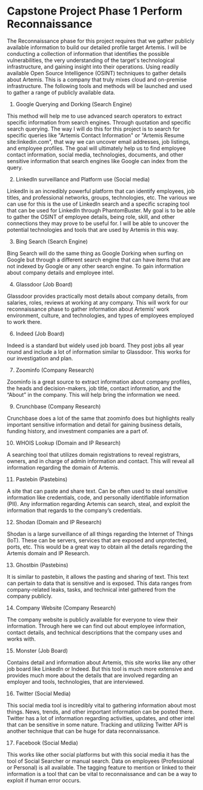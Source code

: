 # Capstone Project Phase 1 Perform Reconnaissance

The Reconnaissance phase for this project requires that we gather publicly available information to build our detailed profile target Artemis. I will be conducting a collection of information that identifies the possible vulnerabilities, the very understanding of the target's technological infrastructure, and gaining insight into their operations. Using readily available Open Source Intelligence (OSINT) techniques to gather details about Artemis. This is a company that truly mixes cloud and on-premise infrastructure. The following tools and methods will be launched and used to gather a range of publicly available data.

1.	Google Querying and Dorking (Search Engine)
	
This method will help me to use advanced search operators to extract specific information from search engines. Through quotation and specific search querying.
The way I will do this for this project is to search for specific queries like "Artemis Contact Information" or "Artemis Resume site:linkedin.com", that way we can uncover email addresses, job listings, and employee profiles. The goal will ultimately help us to find employee contact information, social media, technologies, documents, and other sensitive information that search engines like Google can index from the query. 

2.	LinkedIn surveillance and Platform use (Social media)

LinkedIn is an incredibly powerful platform that can identify employees, job titles, and professional networks, groups, technologies, etc. The various we can use for this is the use of LinkedIn search and a specific scraping tool that can be used for LinkedIn through PhantomBuster. My goal is to be able to gather the OSINT of employee details, being role, skill, and other connections they may prove to be useful for. I will be able to uncover the potential technologies and tools that are used by Artemis in this way.

3.	Bing Search (Search Engine)

Bing Search will do the same thing as Google Dorking when surfing on Google but through a different search engine that can have items that are not indexed by Google or any other search engine. To gain information about company details and employee intel. 

4.	Glassdoor (Job Board)

Glassdoor provides practically most details about company details, from salaries, roles, reviews at working at any company. This will work for our reconnaissance phase to gather information about Artemis' work environment, culture, and technologies, and types of employees employed to work there.

6.	Indeed (Job Board)

Indeed is a standard but widely used job board. They post jobs all year round and include a lot of information similar to Glassdoor. This works for our investigation and plan. 

7. 	Zoominfo (Company Research)

Zoominfo is a great source to extract information about company profiles, the heads and decision-makers, job title, contact information, and the “About” in the company. This will help bring the information we need.

9.	Crunchbase (Company Research)

Crunchbase does a lot of the same that zoominfo does but highlights really important sensitive information and detail for gaining business details, funding history, and investment companies are a part of. 

10.	WHOIS Lookup (Domain and IP Research)

A searching tool that utilizes domain registrations to reveal registrars, owners, and in charge of admin information and contact. This will reveal all information regarding the domain of Artemis. 

11.	Pastebin (Pastebins)

A site that can paste and share text. Can be often used to steal sensitive information like credentials, code, and personally identifiable information (PII). Any information regarding Artemis can search, steal, and exploit the information that regards to the company’s credentials.

12.	Shodan (Domain and IP Research)

Shodan is a large surveillance of all things regarding the Internet of Things (IoT). These can be servers, services that are exposed and unprotected, ports, etc. This would be a great way to obtain all the details regarding the Artemis domain and IP Research.

13.	Ghostbin (Pastebins)

It is similar to pastebin, it allows the pasting and sharing of text. This text can pertain to data that is sensitive and is exposed. This data ranges from company-related leaks, tasks, and technical intel gathered from the company publicly. 

14.	Company Website (Company Research)

The company website is publicly available for everyone to view their information. Through here we can find out about employee information, contact details, and technical descriptions that the company uses and works with.

15.	Monster (Job Board)

Contains detail and information about Artemis, this site works like any other job board like LinkedIn or Indeed. But this tool is much more extensive and provides much more about the details that are involved regarding an employer and tools, technologies, that are interviewed.

16.	Twitter (Social Media)

This social media tool is incredibly vital to gathering information about most things. News, trends, and other important information can be posted there. Twitter has a lot of information regarding activities, updates, and other intel that can be sensitive in some nature. Tracking and utilizing Twitter API is another technique that can be huge for data reconnaissance.

17.	Facebook (Social Media)

This works like other social platforms but with this social media it has the tool of Social Searcher or manual search. Data on employees (Professional or Personal) is all available. The tagging feature to mention or linked to their information is a tool that can be vital to reconnaissance and can be a way to exploit if human error occurs.
